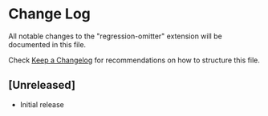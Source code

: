 # Change Log

All notable changes to the "regression-omitter" extension will be documented in this file.

Check [Keep a Changelog](http://keepachangelog.com/) for recommendations on how to structure this file.

## [Unreleased]

- Initial release